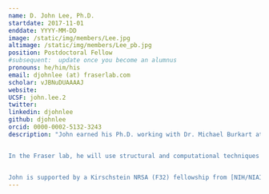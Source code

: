```yaml
---
name: D. John Lee, Ph.D.
startdate: 2017-11-01
enddate: YYYY-MM-DD
image: /static/img/members/Lee.jpg
altimage: /static/img/members/Lee_pb.jpg
position: Postdoctoral Fellow
#subsequent:  update once you become an alumnus
pronouns: he/him/his
email: djohnlee (at) fraserlab.com
scholar: vJBNuDUAAAAJ
website:
UCSF: john.lee.2
twitter:
linkedin: djohnlee
github: djohnlee
orcid: 0000-0002-5132-3243
description: "John earned his Ph.D. working with Dr. Michael Burkart at the University of California, San Diego. His primary focus was the application of protein NMR to the carrier proteins central to fatty acid, polyketide, and non-ribosomal peptide synthetic pathways.


In the Fraser lab, he will use structural and computational techniques to explore structural biology and study minor conformational states.


John is supported by a Kirschstein NRSA (F32) fellowship from [NIH/NIAID](https://www.niaid.nih.gov/)."
---
```

